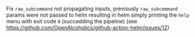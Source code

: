 Fix `raw_subcommand` not propagating inputs, previously `raw_subcommand` params were not passed to helm resulting in helm simply printing the `help` menu with exit code `0` (succedding the pipeline) (see https://github.com/OpenAlcoholics/github-action-helm/issues/12)